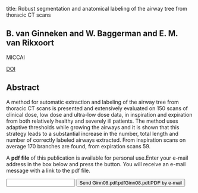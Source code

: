 title: Robust segmentation and anatomical labeling of the airway tree from thoracic CT scans

## B. van Ginneken and W. Baggerman and E. M. van Rikxoort
MICCAI

<a href="https://doi.org/10.1007/978-3-540-85988-8_27">DOI</a>

## Abstract
A method for automatic extraction and labeling of the airway tree from thoracic CT scans is presented and extensively evaluated on 150 scans of clinical dose, low dose and ultra-low dose data, in inspiration and expiration from both relatively healthy and severely ill patients. The method uses adaptive thresholds while growing the airways and it is shown that this strategy leads to a substantial increase in the number, total length and number of correctly labeled airways extracted. From inspiration scans on average 170 branches are found, from expiration scans 59.

A <b>pdf file</b> of this publication is available for personal use.Enter your e-mail address in the box below and press the button. You will receive an e-mail message with a link to the pdf file.
<form action="sender.php">  <input type="text" name="email">  <input type="submit" value="Send Ginn08.pdf:pdfGinn08.pdf:PDF by e-mail"></form>